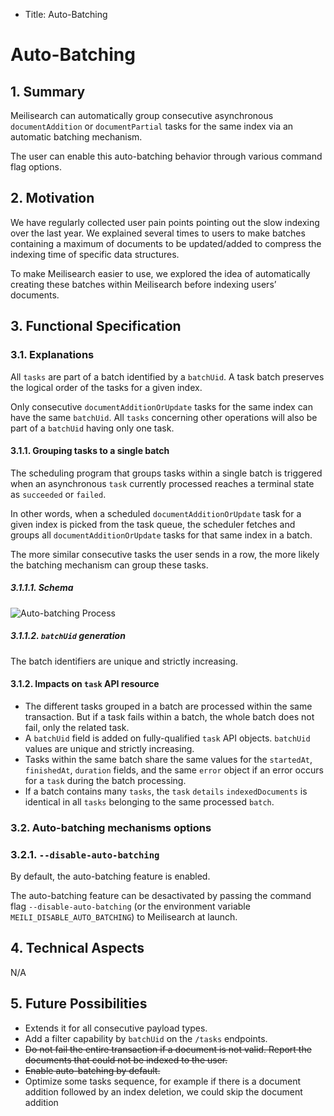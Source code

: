 - Title: Auto-Batching

# Auto-Batching

## 1. Summary

Meilisearch can automatically group consecutive asynchronous `documentAddition` or `documentPartial` tasks for the same index via an automatic batching mechanism.

The user can enable this auto-batching behavior through various command flag options.

## 2. Motivation

We have regularly collected user pain points pointing out the slow indexing over the last year. We explained several times to users to make batches containing a maximum of documents to be updated/added to compress the indexing time of specific data structures.

To make Meilisearch easier to use, we explored the idea of automatically creating these batches within Meilisearch before indexing users’ documents.

## 3. Functional Specification

### 3.1. Explanations

All `tasks` are part of a batch identified by a `batchUid`. A task batch preserves the logical order of the tasks for a given index.

Only consecutive `documentAdditionOrUpdate` tasks for the same index can have the same `batchUid`. All `tasks` concerning other operations will also be part of a `batchUid` having only one task.

#### 3.1.1. Grouping tasks to a single batch

The scheduling program that groups tasks within a single batch is triggered when an asynchronous `task` currently processed reaches a terminal state as `succeeded` or `failed`.

In other words, when a scheduled `documentAdditionOrUpdate` task for a given index is picked from the task queue, the scheduler fetches and groups all `documentAdditionOrUpdate` tasks for that same index in a batch.

The more similar consecutive tasks the user sends in a row, the more likely the batching mechanism can group these tasks.

##### 3.1.1.1. Schema

![Auto-batching Process](https://user-images.githubusercontent.com/3692335/145787054-4cb07b5e-c80e-498a-8843-d0cc46329e9b.png)

##### 3.1.1.2. `batchUid` generation

The batch identifiers are unique and strictly increasing.

#### 3.1.2. Impacts on `task` API resource

- The different tasks grouped in a batch are processed within the same transaction. But if a task fails within a batch, the whole batch does not fail, only the related task.
- A `batchUid` field is added on fully-qualified `task` API objects. `batchUid` values are unique and strictly increasing.
- Tasks within the same batch share the same values for the `startedAt`, `finishedAt`, `duration` fields, and the same `error` object if an error occurs for a `task` during the batch processing.
- If a batch contains many `tasks`, the `task` `details` `indexedDocuments` is identical in all `tasks` belonging to the same processed `batch`.

### 3.2. Auto-batching mechanisms options

### 3.2.1. `--disable-auto-batching`

By default, the auto-batching feature is enabled.

The auto-batching feature can be desactivated by passing the command flag `--disable-auto-batching` (or the environment variable `MEILI_DISABLE_AUTO_BATCHING`) to Meilisearch at launch.

## 4. Technical Aspects
N/A

## 5. Future Possibilities

- Extends it for all consecutive payload types.
- Add a filter capability by `batchUid` on the `/tasks` endpoints.
- <s>Do not fail the entire transaction if a document is not valid. Report the documents that could not be indexed to the user.</s>
- <s>Enable auto-batching by default.</s>
- Optimize some tasks sequence, for example if there is a document addition followed by an index deletion, we could skip the document addition
